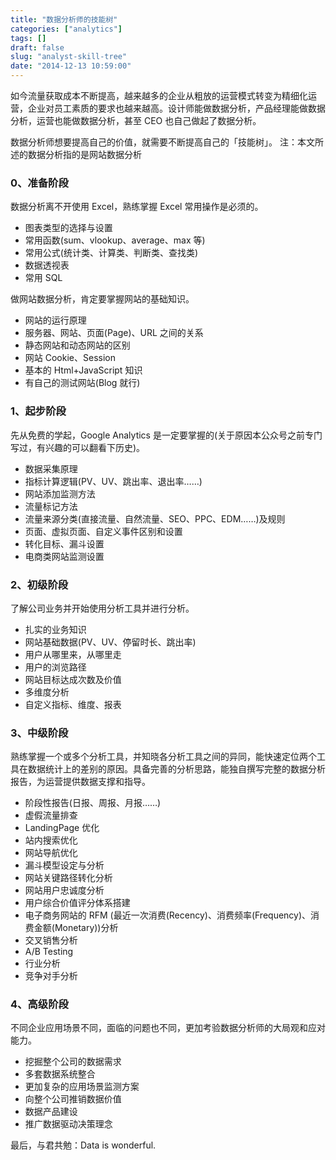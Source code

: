 ```yaml
---
title: "数据分析师的技能树"
categories: ["analytics"]
tags: []
draft: false
slug: "analyst-skill-tree"
date: "2014-12-13 10:59:00"
---
```


如今流量获取成本不断提高，越来越多的企业从粗放的运营模式转变为精细化运营，企业对员工素质的要求也越来越高。设计师能做数据分析，产品经理能做数据分析，运营也能做数据分析，甚至 CEO 也自己做起了数据分析。

数据分析师想要提高自己的价值，就需要不断提高自己的「技能树」。
注：本文所述的数据分析指的是网站数据分析

### 0、准备阶段
数据分析离不开使用 Excel，熟练掌握 Excel 常用操作是必须的。

* 图表类型的选择与设置
* 常用函数(sum、vlookup、average、max 等)
* 常用公式(统计类、计算类、判断类、查找类)
* 数据透视表
* 常用 SQL

做网站数据分析，肯定要掌握网站的基础知识。

* 网站的运行原理
* 服务器、网站、页面(Page)、URL 之间的关系
* 静态网站和动态网站的区别
* 网站 Cookie、Session
* 基本的 Html+JavaScript 知识
* 有自己的测试网站(Blog 就行)
### 1、起步阶段
先从免费的学起，Google Analytics 是一定要掌握的(关于原因本公众号之前专门写过，有兴趣的可以翻看下历史)。
* 数据采集原理
* 指标计算逻辑(PV、UV、跳出率、退出率……)
* 网站添加监测方法
* 流量标记方法
* 流量来源分类(直接流量、自然流量、SEO、PPC、EDM……)及规则
* 页面、虚拟页面、自定义事件区别和设置
* 转化目标、漏斗设置
* 电商类网站监测设置
### 2、初级阶段
了解公司业务并开始使用分析工具并进行分析。
* 扎实的业务知识
* 网站基础数据(PV、UV、停留时长、跳出率)
* 用户从哪里来，从哪里走
* 用户的浏览路径
* 网站目标达成次数及价值
* 多维度分析
* 自定义指标、维度、报表
### 3、中级阶段
熟练掌握一个或多个分析工具，并知晓各分析工具之间的异同，能快速定位两个工具在数据统计上的差别的原因。具备完善的分析思路，能独自撰写完整的数据分析报告，为运营提供数据支撑和指导。
* 阶段性报告(日报、周报、月报……)
* 虚假流量排查
* LandingPage 优化
* 站内搜索优化
* 网站导航优化
* 漏斗模型设定与分析
* 网站关键路径转化分析
* 网站用户忠诚度分析
* 用户综合价值评分体系搭建
* 电子商务网站的 RFM (最近一次消费(Recency)、消费频率(Frequency)、消费金额(Monetary))分析
* 交叉销售分析
* A/B Testing
* 行业分析
* 竞争对手分析
### 4、高级阶段
不同企业应用场景不同，面临的问题也不同，更加考验数据分析师的大局观和应对能力。
* 挖掘整个公司的数据需求
* 多套数据系统整合
* 更加复杂的应用场景监测方案
* 向整个公司推销数据价值
* 数据产品建设
* 推广数据驱动决策理念

最后，与君共勉：Data is wonderful.

